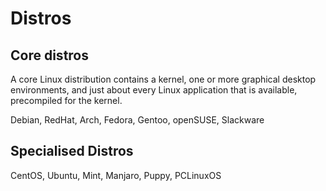 # Distros
## Core distros
A core Linux distribution contains a kernel, one or more graphical desktop environments,
and just about every Linux application that is available, precompiled for the kernel.

Debian, RedHat, Arch, Fedora, Gentoo, openSUSE, Slackware

## Specialised Distros
CentOS, Ubuntu, Mint, Manjaro, Puppy, PCLinuxOS